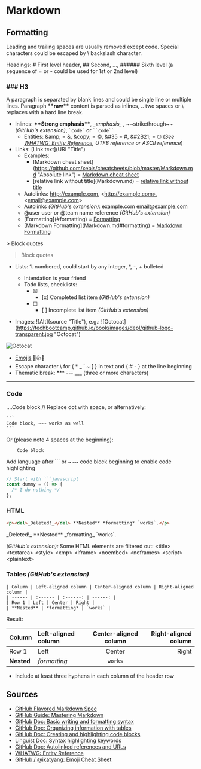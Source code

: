 # Markdown

## Formatting

Leading and trailing spaces are usually removed except code. Special characters could be escaped by \ backslash character.

Headings: # First level header, ## Second, ..., ###### Sixth level (a sequence of = or - could be used for 1st or 2nd level)

### ### H3

A paragraph is separated by blank lines and could be single line or multiple lines. Paragraph **\*\*raw\*\*** content is parsed as inlines, .. two spaces or \\\
replaces with a hard line break.

- Inlines: **\*\*Strong emphasis\*\***, _\_emphasis\_ ,_ ~~\~\~strikethrough\~\~~~ _(GitHub's extension)_, `` `code` `` or ` ``code`` `
  - Entities: &amp;amp; = &amp;, &amp;copy; = &copy;, &amp;#35 = &#35;, &amp;#2B21; = &#X2B21; (_See [WHATWG: Entity Reference](https://html.spec.whatwg.org/entities.json), UTF8 reference or ASCII reference_)
- Links: \[Link text](URI "Title")
  - Examples:
    - \[Markdown cheat sheet](https://github.com/xebis/cheatsheets/blob/master/Markdown.md "Absolute link") = [Markdown cheat sheet](https://github.com/xebis/cheatsheets/blob/master/Markdown.md "Absolute link")
    - \[relative link without title](Markdown.md) = [relative link without title](Markdown.md)
  - Autolinks: http://example.com, \<http://example.com>, \<email@example.com>
  - Autolinks _(GitHub's extension)_: example.com email@example.com
  - @user user or @team name reference _(GitHub's extension)_
  - \[Formatting](#formatting) = [Formatting](#formatting)
  - \[Markdown Formatting](Markdown.md#formatting) = [Markdown Formatting](Markdown.md#formatting)

\> Block quotes

> Block quotes

- Lists: 1. numbered, could start by any integer, \*, -, + bulleted

  - Intendation is your friend
  - Todo lists, checklists:
    - [x] - \[x\] Completed list item _(GitHub's extension)_
    - [ ] - \[ \] Incomplete list item _(GitHub's extension)_

- Images: \!\[Alt](source "Title"), e.g.: \!\[Octocat](https://techbootcamp.github.io/book/images/depl/github-logo-transparent.jpg "Octocat")

![Octocat](https://techbootcamp.github.io/book/images/depl/github-logo-transparent.jpg "Octocat")

- [Emojis](https://github.com/ikatyang/emoji-cheat-sheet/blob/master/README.md) :muscle::+1::wink:
- Escape character \ for { \* \_ \` \~ \[ } in text and { \# \- } at the line beginning
- Thematic break: \*\*\* --- \_\_\_ (three or more characters)

---

### Code

....Code block // Replace dot with space, or alternatively:

````
```
Code block, ~~~ works as well
```
````

Or (please note 4 spaces at the beginning):

        Code block

Add language after ``` or ~~~ code block beginning to enable code highlighting

````javascript
// Start with ```javascript
const dummy = () => {
  /* I do nothing */
};
````

### HTML

```html
<p><del>_Deleted!_</del> **Nested** *formatting* `works`.</p>
```

<p><del>_Deleted!_</del> **Nested** _formatting_ `works`.</p>

_(GitHub's extension):_ Some HTML elements are filtered out: \<title> \<textarea> \<style> \<xmp> \<iframe> \<noembed> \<noframes> \<script> \<plaintext>

### Tables _(GitHub's extension)_

```
| Column | Left-aligned column | Center-aligned column | Right-aligned column |
| ------ | :------ | :------: | ------: |
| Row 1 | Left | Center | Right |
| **Nested** | *formatting* | `works` |
```

Result:

| Column     | Left-aligned column | Center-aligned column | Right-aligned column |
| ---------- | :------------------ | :-------------------: | -------------------: |
| Row 1      | Left                |        Center         |                Right |
| **Nested** | _formatting_        |        `works`        |

- Include at least three hyphens in each column of the header row

## Sources

- [GitHub Flavored Markdown Spec](https://github.github.com/gfm/)
- [GitHub Guide: Mastering Markdown](https://guides.github.com/features/mastering-markdown/)
- [GitHub Doc: Basic writing and formatting syntax](https://help.github.com/en/github/writing-on-github/basic-writing-and-formatting-syntax)
- [GitHub Doc: Organizing information with tables](https://help.github.com/en/github/writing-on-github/organizing-information-with-tables)
- [GitHub Doc: Creating and highlighting code blocks](https://help.github.com/en/github/writing-on-github/creating-and-highlighting-code-blocks)
- [Linguist Doc: Syntax highlighting keywords](https://github.com/github/linguist/blob/master/lib/linguist/languages.yml)
- [GitHub Doc: Autolinked references and URLs](https://help.github.com/en/github/writing-on-github/autolinked-references-and-urls)
- [WHATWG: Entity Reference](https://html.spec.whatwg.org/entities.json)
- [GitHub / @ikatyang: Emoji Cheat Sheet](https://github.com/ikatyang/emoji-cheat-sheet/blob/master/README.md)
